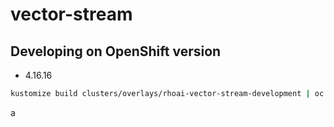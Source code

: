 # vector-stream

## Developing on OpenShift version
* 4.16.16

```sh
kustomize build clusters/overlays/rhoai-vector-stream-development | oc create -f -
```
a